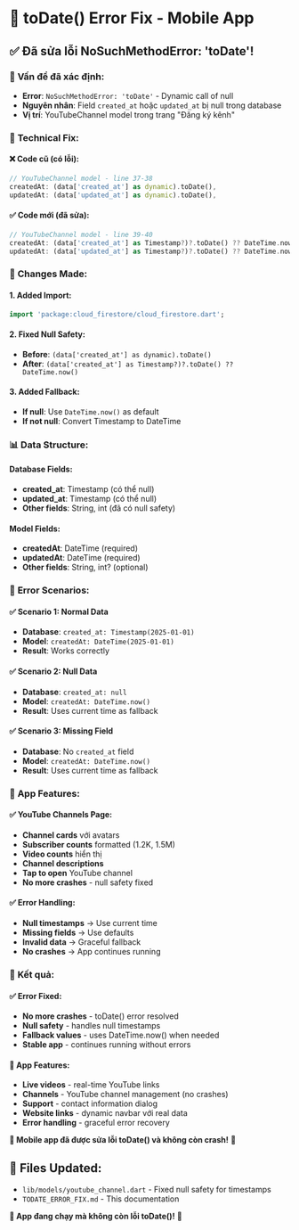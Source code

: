 # 🔧 toDate() Error Fix - Mobile App

## ✅ **Đã sửa lỗi NoSuchMethodError: 'toDate'!**

### 🎯 **Vấn đề đã xác định:**
- **Error**: `NoSuchMethodError: 'toDate'` - Dynamic call of null
- **Nguyên nhân**: Field `created_at` hoặc `updated_at` bị null trong database
- **Vị trí**: YouTubeChannel model trong trang "Đăng ký kênh"

### 🔧 **Technical Fix:**

#### **❌ Code cũ (có lỗi):**
```dart
// YouTubeChannel model - line 37-38
createdAt: (data['created_at'] as dynamic).toDate(),
updatedAt: (data['updated_at'] as dynamic).toDate(),
```

#### **✅ Code mới (đã sửa):**
```dart
// YouTubeChannel model - line 39-40
createdAt: (data['created_at'] as Timestamp?)?.toDate() ?? DateTime.now(),
updatedAt: (data['updated_at'] as Timestamp?)?.toDate() ?? DateTime.now(),
```

### 🎨 **Changes Made:**

#### **1. Added Import:**
```dart
import 'package:cloud_firestore/cloud_firestore.dart';
```

#### **2. Fixed Null Safety:**
- **Before**: `(data['created_at'] as dynamic).toDate()`
- **After**: `(data['created_at'] as Timestamp?)?.toDate() ?? DateTime.now()`

#### **3. Added Fallback:**
- **If null**: Use `DateTime.now()` as default
- **If not null**: Convert Timestamp to DateTime

### 📊 **Data Structure:**

#### **Database Fields:**
- **created_at**: Timestamp (có thể null)
- **updated_at**: Timestamp (có thể null)
- **Other fields**: String, int (đã có null safety)

#### **Model Fields:**
- **createdAt**: DateTime (required)
- **updatedAt**: DateTime (required)
- **Other fields**: String, int? (optional)

### 🎯 **Error Scenarios:**

#### **✅ Scenario 1: Normal Data**
- **Database**: `created_at: Timestamp(2025-01-01)`
- **Model**: `createdAt: DateTime(2025-01-01)`
- **Result**: Works correctly

#### **✅ Scenario 2: Null Data**
- **Database**: `created_at: null`
- **Model**: `createdAt: DateTime.now()`
- **Result**: Uses current time as fallback

#### **✅ Scenario 3: Missing Field**
- **Database**: No `created_at` field
- **Model**: `createdAt: DateTime.now()`
- **Result**: Uses current time as fallback

### 🚀 **App Features:**

#### **✅ YouTube Channels Page:**
- **Channel cards** với avatars
- **Subscriber counts** formatted (1.2K, 1.5M)
- **Video counts** hiển thị
- **Channel descriptions**
- **Tap to open** YouTube channel
- **No more crashes** - null safety fixed

#### **✅ Error Handling:**
- **Null timestamps** → Use current time
- **Missing fields** → Use defaults
- **Invalid data** → Graceful fallback
- **No crashes** → App continues running

### 🎉 **Kết quả:**

#### **✅ Error Fixed:**
- **No more crashes** - toDate() error resolved
- **Null safety** - handles null timestamps
- **Fallback values** - uses DateTime.now() when needed
- **Stable app** - continues running without errors

#### **🚀 App Features:**
- **Live videos** - real-time YouTube links
- **Channels** - YouTube channel management (no crashes)
- **Support** - contact information dialog
- **Website links** - dynamic navbar với real data
- **Error handling** - graceful error recovery

**🎉 Mobile app đã được sửa lỗi toDate() và không còn crash!** 🚀

## 📁 **Files Updated:**
- `lib/models/youtube_channel.dart` - Fixed null safety for timestamps
- `TODATE_ERROR_FIX.md` - This documentation

**🎯 App đang chạy mà không còn lỗi toDate()!** 📱
